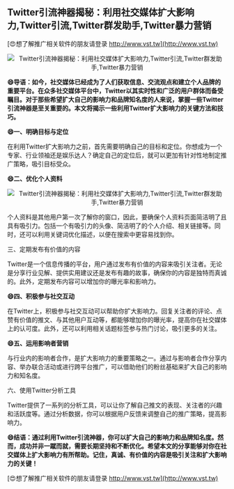 ## **Twitter引流神器揭秘：利用社交媒体扩大影响力,Twitter引流,Twitter群发助手,Twitter暴力营销**

[😍想了解推广相关软件的朋友请登录 http://www.vst.tw](http://www.vst.tw)

 <center><img src="https://vst.tw/MP4/tuiguang/png/0.png" alt="Twitter引流神器揭秘：利用社交媒体扩大影响力,Twitter引流,Twitter群发助手,Twitter暴力营销"></center>

**😄导语：如今，社交媒体已经成为了人们获取信息、交流观点和建立个人品牌的重要平台。在众多社交媒体平台中，Twitter以其实时性和广泛的用户群体而备受瞩目。对于那些希望扩大自己的影响力和品牌知名度的人来说，掌握一些Twitter引流神器是至关重要的。本文将揭示一些利用Twitter扩大影响力的关键方法和技巧。**

**😄一、明确目标与定位**

在利用Twitter扩大影响力之前，首先需要明确自己的目标和定位。你想成为一个专家、行业领袖还是娱乐达人？确定自己的定位后，就可以更加有针对性地制定推广策略，吸引目标受众。

**😄二、优化个人资料**

 <center><img src="https://vst.tw/MP4/tuiguang/png/1.png" alt="Twitter引流神器揭秘：利用社交媒体扩大影响力,Twitter引流,Twitter群发助手,Twitter暴力营销"></center>

个人资料是其他用户第一次了解你的窗口，因此，要确保个人资料页面简洁明了且具有吸引力。包括一个有吸引力的头像、简洁明了的个人介绍、相关链接等。同时，还可以利用关键词优化描述，以便在搜索中更容易找到你。

三、定期发布有价值的内容

Twitter是一个信息传播的平台，用户通过发布有价值的内容来吸引关注者。无论是分享行业见解、提供实用建议还是发布有趣的故事，确保你的内容是独特而真诚的。此外，定期发布内容可以增加你的曝光率和影响力。

**😄四、积极参与社交互动**

在Twitter上，积极参与社交互动可以帮助你扩大影响力。回复关注者的评论、点赞有价值的推文、与其他用户互动等，都能够增加你的曝光率，提高你在社交媒体上的认可度。此外，还可以利用相关话题标签参与热门讨论，吸引更多的关注。

**😄五、运用影响者营销**

与行业内的影响者合作，是扩大影响力的重要策略之一。通过与影响者合作分享内容、举办联合活动或进行跨平台推广，可以借助他们的粉丝基础来扩大自己的影响力和知名度。

六、使用Twitter分析工具

Twitter提供了一系列的分析工具，可以让你了解自己推文的表现、关注者的兴趣和活跃度等。通过分析数据，你可以根据用户反馈来调整自己的推广策略，提高影响力。

**😄结语：通过利用Twitter引流神器，你可以扩大自己的影响力和品牌知名度。然而，成功并非一蹴而就，需要长期坚持和不断优化。希望本文的分享能够对你在社交媒体上扩大影响力有所帮助。记住，真诚、有价值的内容是吸引关注和扩大影响力的关键！**

[😍想了解推广相关软件的朋友请登录 http://www.vst.tw](http://www.vst.tw)



